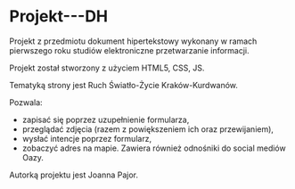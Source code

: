 # Projekt---DH
Projekt z przedmiotu dokument hipertekstowy wykonany w ramach pierwszego roku studiów elektroniczne przetwarzanie informacji.

Projekt został stworzony z użyciem HTML5, CSS, JS.

Tematyką strony jest Ruch Światło-Życie Kraków-Kurdwanów.

Pozwala:
  - zapisać się poprzez uzupełnienie formularza, 
  - przeglądać zdjęcia (razem z powiększeniem ich oraz przewijaniem), 
  - wysłać intencje poprzez formularz, 
  - zobaczyć adres na mapie. 
Zawiera również odnośniki do social mediów Oazy.

Autorką projektu jest Joanna Pajor.
